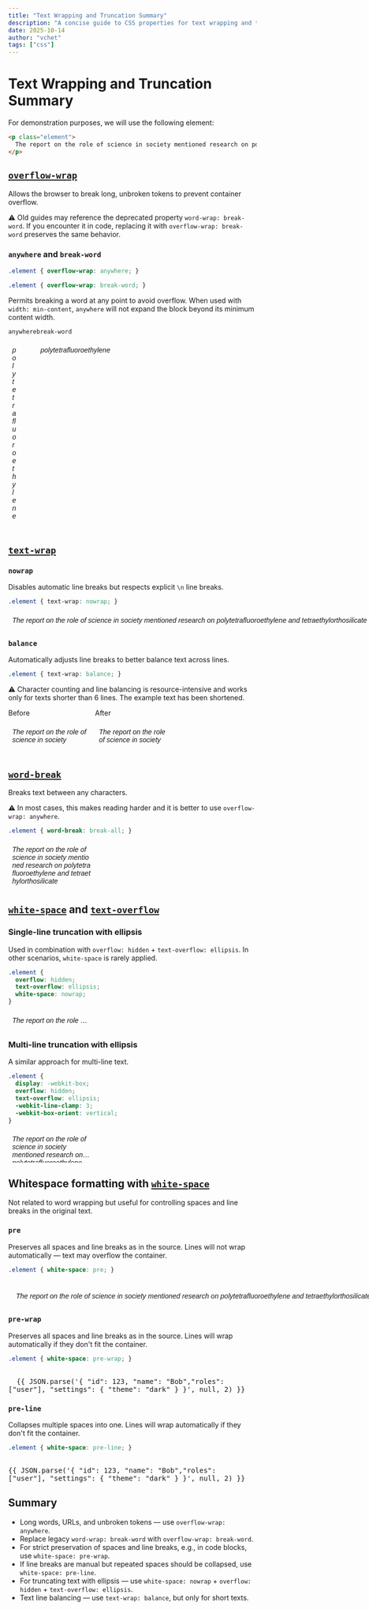 ```yaml
---
title: "Text Wrapping and Truncation Summary"
description: "A concise guide to CSS properties for text wrapping and truncation: overflow-wrap, text-wrap, word-break, white-space, and text-overflow."
date: 2025-10-14
author: "vchet"
tags: ["css"]
---
```


# Text Wrapping and Truncation Summary

For demonstration purposes, we will use the following element:

```html
<p class="element">
  The report on the role of science in society mentioned research on polytetrafluoroethylene and tetraethylorthosilicate
</p>
```

## [`overflow-wrap`](https://developer.mozilla.org/en-US/docs/Web/CSS/overflow-wrap)

Allows the browser to break long, unbroken tokens to prevent container overflow.

⚠️ Old guides may reference the deprecated property `word-wrap: break-word`. If you encounter it in code, replacing it with `overflow-wrap: break-word` preserves the same behavior.

### `anywhere` and `break-word`

```css
.element { overflow-wrap: anywhere; }
```

```css
.element { overflow-wrap: break-word; }
```

Permits breaking a word at any point to avoid overflow. When used with `width: min-content`, `anywhere` will not expand the block beyond its minimum content width.

<div style="display: flex">
  <div>
    <code>anywhere</code>
    <p class="element" style="width: min-content; overflow-wrap: anywhere">
      polytetrafluoroethylene
    </p>
  </div>
  <div>
    <code>break-word</code>
    <p class="element" style="width: min-content; overflow-wrap: break-word">
      polytetrafluoroethylene
    </p>
  </div>
</div>

## [`text-wrap`](https://developer.mozilla.org/en-US/docs/Web/CSS/text-wrap)

### `nowrap`

Disables automatic line breaks but respects explicit `\n` line breaks.

```css
.element { text-wrap: nowrap; }
```

<p class="element" style="text-wrap: nowrap">
  The report on the role of science in society mentioned research on polytetrafluoroethylene and tetraethylorthosilicate
</p>

### `balance`

Automatically adjusts line breaks to better balance text across lines.

```css
.element { text-wrap: balance; }
```

⚠️ Character counting and line balancing is resource-intensive and works only for texts shorter than 6 lines. The example text has been shortened.

<div style="display: flex">
  <div>
    Before
    <p class="element">
       The report on the role of science in society
    </p>
  </div>
  <div>
    After
    <p class="element" style="text-wrap: balance">
       The report on the role of science in society
    </p>
  </div>
</div>

## [`word-break`](https://developer.mozilla.org/en-US/docs/Web/CSS/word-break)

Breaks text between any characters.

⚠️ In most cases, this makes reading harder and it is better to use `overflow-wrap: anywhere`.

```css
.element { word-break: break-all; }
```

<p class="element" style="word-break: break-all">
  The report on the role of science in society mentioned research on polytetrafluoroethylene and tetraethylorthosilicate
</p>

## [`white-space`](https://developer.mozilla.org/en-US/docs/Web/CSS/white-space) and [`text-overflow`](https://developer.mozilla.org/en-US/docs/Web/CSS/text-overflow)

### Single-line truncation with ellipsis

Used in combination with `overflow: hidden` + `text-overflow: ellipsis`. In other scenarios, `white-space` is rarely applied.

```css
.element {
  overflow: hidden;
  text-overflow: ellipsis;
  white-space: nowrap;
}
```

<p class="element single-line-break">
  The report on the role of science in society mentioned research on polytetrafluoroethylene and tetraethylorthosilicate
</p>

### Multi-line truncation with ellipsis

A similar approach for multi-line text.

```css
.element {
  display: -webkit-box;
  overflow: hidden;
  text-overflow: ellipsis;
  -webkit-line-clamp: 3;
  -webkit-box-orient: vertical;
}
```

<p class="element multi-line-break">The report on the role of science in society mentioned research on polytetrafluoroethylene and tetraethylorthosilicate</p>

## Whitespace formatting with [`white-space`](https://developer.mozilla.org/en-US/docs/Web/CSS/white-space)

Not related to word wrapping but useful for controlling spaces and line breaks in the original text.

### `pre`

Preserves all spaces and line breaks as in the source. Lines will not wrap automatically — text may overflow the container.

```css
.element { white-space: pre; }
```

<p class="element" style="white-space: pre">
  The report on the role of science in society mentioned research on polytetrafluoroethylene and tetraethylorthosilicate
</p>

### `pre-wrap`

Preserves all spaces and line breaks as in the source. Lines will wrap automatically if they don't fit the container.

```css
.element { white-space: pre-wrap; }
```

<div class="code-block" style="white-space: pre-wrap">
  {{ JSON.parse('{ "id": 123, "name": "Bob","roles": ["user"], "settings": { "theme": "dark" } }', null, 2) }}
</div>

### `pre-line`

Collapses multiple spaces into one. Lines will wrap automatically if they don't fit the container.

```css
.element { white-space: pre-line; }
```

<div class="code-block" style="white-space: pre-line">
  {{ JSON.parse('{ "id": 123, "name": "Bob","roles": ["user"], "settings": { "theme": "dark" } }', null, 2) }}
</div>

## Summary

- Long words, URLs, and unbroken tokens — use `overflow-wrap: anywhere`.
- Replace legacy `word-wrap: break-word` with `overflow-wrap: break-word`.
- For strict preservation of spaces and line breaks, e.g., in code blocks, use `white-space: pre-wrap`.
- If line breaks are manual but repeated spaces should be collapsed, use `white-space: pre-line`.
- For truncating text with ellipsis — use `white-space: nowrap` + `overflow: hidden` + `text-overflow: ellipsis`.
- Text line balancing — use `text-wrap: balance`, but only for short texts.

<style lang="scss" scoped>
.element {
  width: 10rem;
  padding: .5rem;
  font-family: sans-serif;
  font-style: italic;
  border: 0.25rem solid var(--vp-c-brand-3);
}
.code-block {
  font-family: monospace;
  border: 0.25rem solid var(--vp-c-brand-3);
}
.single-line-break {
  overflow: hidden;
  text-overflow: ellipsis;
  white-space: nowrap;
}
.multi-line-break {
  display: -webkit-box;
  overflow: hidden;
  -webkit-line-clamp: 3;
  -webkit-box-orient: vertical;
}
</style>
